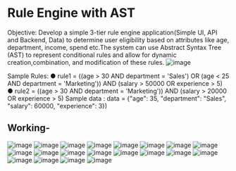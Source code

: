 # Rule Engine with AST
Objective: Develop a simple 3-tier rule engine application(Simple UI, API and Backend, Data) to determine user eligibility based on attributes like age, department, income, spend etc.The system can use Abstract Syntax Tree (AST) to represent conditional rules and allow for dynamic creation,combination, and modification of these rules.
![image](https://github.com/user-attachments/assets/0b284639-47b4-4404-8a4f-76786a97bc5d)

Sample Rules:
● rule1 = ((age > 30 AND department = 'Sales') OR (age < 25 AND department = 'Marketing')) AND (salary > 50000 OR experience > 5)
● rule2 = ((age > 30 AND department = 'Marketing')) AND (salary > 20000 OR experience > 5)
Sample data :
data = {"age": 35, "department": "Sales", "salary": 60000, "experience": 3})

## Working-
![image](https://github.com/user-attachments/assets/b3d8a85c-b4a3-429f-b9a7-80e06ee06e67)
![image](https://github.com/user-attachments/assets/b899ae07-61d1-4e32-aecd-df85aa57e7cb)
![image](https://github.com/user-attachments/assets/960f932a-95da-4f42-b28a-140537999715)
![image](https://github.com/user-attachments/assets/184085b5-7f84-4ccd-850b-ae7c7cad3020)
![image](https://github.com/user-attachments/assets/3c2987f1-82f6-4912-a18a-4e8201da76e9)
![image](https://github.com/user-attachments/assets/aaaee730-9e02-4ef8-99c5-fa5a8d8f01cc)
![image](https://github.com/user-attachments/assets/5bb66b96-dc99-485f-8349-5d12b64a4e75)
![image](https://github.com/user-attachments/assets/ed8fd7d4-2440-465f-b3a5-5d1c95c36338)
![image](https://github.com/user-attachments/assets/016b60f1-e3e4-4b0c-beac-a48b585953aa)
![image](https://github.com/user-attachments/assets/5a8da565-90d9-4cbd-b246-563724b13d7d)
![image](https://github.com/user-attachments/assets/a282770d-f01c-4fec-9613-c707a8bca85d)
![image](https://github.com/user-attachments/assets/d8588ce2-0ea4-459f-8c45-6c3826ea8ba5)
![image](https://github.com/user-attachments/assets/60058654-6c69-4e1c-8da0-cb18b6e95b19)
![image](https://github.com/user-attachments/assets/b9410caa-75c0-444b-9b87-6b316f0e7be7)
![image](https://github.com/user-attachments/assets/6736782b-24e2-4dfd-9144-3629d9666746)
![image](https://github.com/user-attachments/assets/a9adb6d5-aee4-4f72-a892-c7903c7e8ea9)
![image](https://github.com/user-attachments/assets/2180ca88-daa3-4c31-833a-f55e938ce93b)
![image](https://github.com/user-attachments/assets/664d9d8e-ed28-41f4-b9db-e54b45e41b9a)
![image](https://github.com/user-attachments/assets/a170470f-40be-44c4-8a77-c3f0a298847c)
![image](https://github.com/user-attachments/assets/241bc719-9b01-4dd7-a64c-90dab4446c22)
